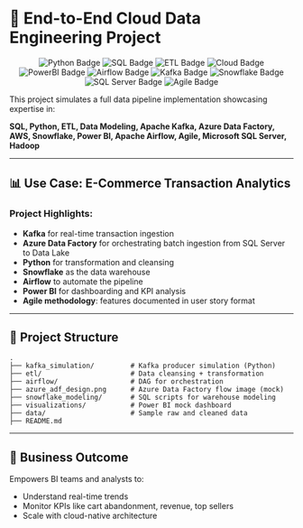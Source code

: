   # 🚀 End-to-End Cloud Data Engineering Project

<p align="center">
  <img src="https://img.shields.io/badge/Language-Python-blue" alt="Python Badge"/>
  <img src="https://img.shields.io/badge/SQL-Snowflake-blueviolet" alt="SQL Badge"/>
  <img src="https://img.shields.io/badge/ETL-Pandas%20%7C%20ADF-yellow" alt="ETL Badge"/>
  <img src="https://img.shields.io/badge/Cloud-AWS%20%7C%20Azure-9cf" alt="Cloud Badge"/>
  <img src="https://img.shields.io/badge/Visualization-PowerBI-orange" alt="PowerBI Badge"/>
  <img src="https://img.shields.io/badge/Workflow-Apache%20Airflow-brightgreen" alt="Airflow Badge"/>
  <img src="https://img.shields.io/badge/Streaming-Kafka-black" alt="Kafka Badge"/>
  <img src="https://img.shields.io/badge/DataWarehouse-Snowflake-lightblue" alt="Snowflake Badge"/>
  <img src="https://img.shields.io/badge/SQLServer-Microsoft%20SQL%20Server-red" alt="SQL Server Badge"/>
  <img src="https://img.shields.io/badge/Agile-Scrum-lightgrey" alt="Agile Badge"/>
</p>

This project simulates a full data pipeline implementation showcasing expertise in:

**SQL, Python, ETL, Data Modeling, Apache Kafka, Azure Data Factory, AWS, Snowflake, Power BI, Apache Airflow, Agile, Microsoft SQL Server, Hadoop**

---

## 📊 Use Case: E-Commerce Transaction Analytics

### Project Highlights:
- **Kafka** for real-time transaction ingestion
- **Azure Data Factory** for orchestrating batch ingestion from SQL Server to Data Lake
- **Python** for transformation and cleansing
- **Snowflake** as the data warehouse
- **Airflow** to automate the pipeline
- **Power BI** for dashboarding and KPI analysis
- **Agile methodology**: features documented in user story format

---

## 📁 Project Structure

```
.
├── kafka_simulation/         # Kafka producer simulation (Python)
├── etl/                      # Data cleansing + transformation
├── airflow/                  # DAG for orchestration
├── azure_adf_design.png      # Azure Data Factory flow image (mock)
├── snowflake_modeling/       # SQL scripts for warehouse modeling
├── visualizations/           # Power BI mock dashboard
├── data/                     # Sample raw and cleaned data
├── README.md
```

---

## 💼 Business Outcome
Empowers BI teams and analysts to:
- Understand real-time trends
- Monitor KPIs like cart abandonment, revenue, top sellers
- Scale with cloud-native architecture
